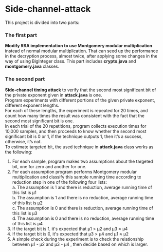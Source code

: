 # Side-channel-attack
This project is divided into two parts:

### The first part
**Modify RSA implementation to use Montgomery modular multiplication** instead of normal modular multiplication.
That can seed up the performance in the decryption process, almost twice, after applying some changes in the way of using BigInteger class.
This part includes **crypto.java** and **montgomery.java** classes.

### The second part
**Side-channel timing attack** to verify that the second most significant bit of the private exponent given in **attack.java** is one.  
Program experiments with different portions of the given private exponent, different exponent lengths.  
For each of these lengths, the experiment is repeated for 20 times, and count how many times the result was consistent with the fact that the second most significant bit is one.  
In each trial of the 20 repetitions, program collects execution times for 10,000 samples, and then proceeds to know whether the second most significant bit is 0 or 1, if the technique outputs 1, then it’s a success, otherwise, it’s not.  
To estimate targeted bit, the used technique in **attack.java** class works as the following:  

1. For each sample, program makes two assumptions about the targeted bit, one for zero and another for one.
2. For each assumption program performs Montgomery modular multiplication and classify this sample running time according to reduction step in one of the following four lists:  
a. The assumption is 1 and there is reduction, average running time of this list is μ1  
b. The assumption is 1 and there is no reduction, average running time of this list is μ2  
c. The assumption is 0 and there is reduction, average running time of this list is μ3  
d. The assumption is 0 and there is no reduction, average running time of this list is μ4  
3. If the target bit is 1, it's expected that μ1 > μ2 and μ3 ≈ μ4  
4. If the target bit is 0, it's expected that μ3 > μ4 and μ1 ≈ μ2  
5. A simple check during the experiment is to check the relationship between μ1 - μ2 and μ3 - μ4 , then decide based on which is larger.  
